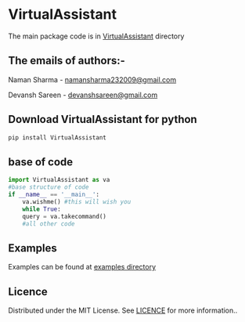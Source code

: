 # VirtualAssistant

The main package code is in [VirtualAssistant](https://github.com/Naman23-coder/VirtualAssistant/tree/main/VirtualAssistant) directory


## The emails of authors:-
 Naman Sharma - namansharma232009@gmail.com
 
 Devansh Sareen - devanshsareen@gmail.com
 
## Download VirtualAssistant for python 

```python
pip install VirtualAssistant
```
## base of code
```python
import VirtualAssistant as va
#base structure of code
if __name__ == '__main__':
    va.wishme() #this will wish you
    while True:
    query = va.takecommand()
    #all other code 
```
## Examples 
Examples can be found at [examples directory](examples)
## Licence
Distributed under the MIT License. See [LICENCE](https://github.com/Naman23-coder/VirtualAssistant/blob/main/LICENSE) for more information..

